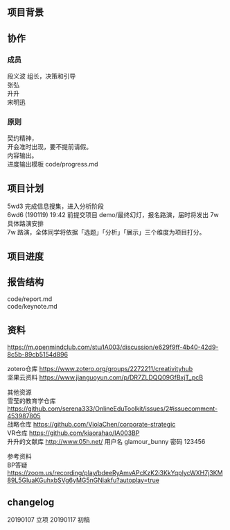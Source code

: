 ## 项目背景  
   

## 协作   
### 成员   
段义波 组长，决策和引导  
张弘  
升升  
宋明迅  

### 原则  
契约精神，  
    开会准时出现，要不提前请假。  
内容输出。  
进度输出模板 code/progress.md  

## 项目计划  
5wd3 完成信息搜集，进入分析阶段      
6wd6 (190119) 19:42 前提交项目 demo/最终幻灯，报名路演，届时将发出 7w 具体路演安排  
7w 路演，全体同学将依据「选题」「分析」「展示」三个维度为项目打分。   

## 项目进度   

## 报告结构  
code/report.md  
code/keynote.md  

## 资料  
https://m.openmindclub.com/stu/IA003/discussion/e629f9ff-4b40-42d9-8c5b-89cb5154d896  

zotero仓库 https://www.zotero.org/groups/2272211/creativityhub  
坚果云资料 https://www.jianguoyun.com/p/DR7ZLDQQ09GfBxjT_pcB  

其他资源   
雪莹的教育学仓库 https://github.com/serena333/OnlineEduToolkit/issues/2#issuecomment-453987805  
战略仓库 https://github.com/ViolaChen/corporate-strategic   
VR仓库 https://github.com/kiaorahao/IA003BP  
升升的文献库 http://www.05h.net/    用户名 glamour_bunny 密码 123456  

参考资料   
BP答疑 https://zoom.us/recording/play/bdeeRyAmvAPcKzK2i3KkYqplycWXH7j3KM89L5GIuaKGuhxbSVg6yMG5nGNiakfu?autoplay=true

## changelog  
20190107 立项
20190117 初稿



